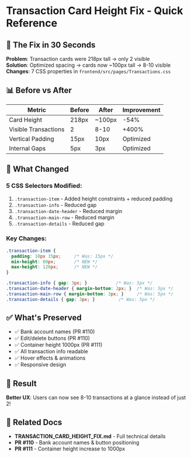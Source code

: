 # Transaction Card Height Fix - Quick Reference

## 🎯 The Fix in 30 Seconds

**Problem**: Transaction cards were 218px tall → only 2 visible  
**Solution**: Optimized spacing → cards now ~100px tall → 8-10 visible  
**Changes**: 7 CSS properties in `frontend/src/pages/Transactions.css`

## 📊 Before vs After

| Metric | Before | After | Improvement |
|--------|--------|-------|-------------|
| Card Height | 218px | ~100px | -54% |
| Visible Transactions | 2 | 8-10 | +400% |
| Vertical Padding | 15px | 10px | Optimized |
| Internal Gaps | 5px | 3px | Optimized |

## 🔧 What Changed

### 5 CSS Selectors Modified:
1. `.transaction-item` - Added height constraints + reduced padding
2. `.transaction-info` - Reduced gap
3. `.transaction-date-header` - Reduced margin
4. `.transaction-main-row` - Reduced margin
5. `.transaction-details` - Reduced gap

### Key Changes:
```css
.transaction-item {
  padding: 10px 15px;     /* Was: 15px */
  min-height: 80px;       /* NEW */
  max-height: 120px;      /* NEW */
}

.transaction-info { gap: 3px; }           /* Was: 5px */
.transaction-date-header { margin-bottom: 2px; }  /* Was: 5px */
.transaction-main-row { margin-bottom: 3px; }     /* Was: 5px */
.transaction-details { gap: 3px; }         /* Was: 5px */
```

## ✅ What's Preserved

- ✅ Bank account names (PR #110)
- ✅ Edit/delete buttons (PR #110)
- ✅ Container height 1000px (PR #111)
- ✅ All transaction info readable
- ✅ Hover effects & animations
- ✅ Responsive design

## 🚀 Result

**Better UX**: Users can now see 8-10 transactions at a glance instead of just 2!

## 🔗 Related Docs
- **TRANSACTION_CARD_HEIGHT_FIX.md** - Full technical details
- **PR #110** - Bank account names & button positioning
- **PR #111** - Container height increase to 1000px
